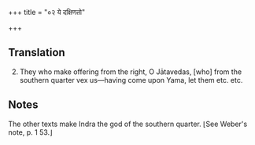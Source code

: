 +++
title = "०२ ये दक्षिणतो"

+++
## Translation
2. They who make offering from the right, O Jātavedas, \[who\] from the  
southern quarter vex us—having come upon Yama, let them etc. etc.

## Notes
The other texts make Indra the god of the southern quarter. ⌊See Weber's  
note, p. 1 53.⌋
